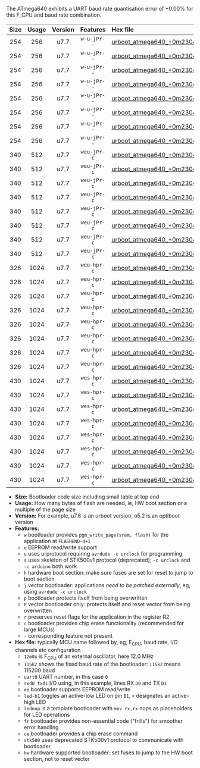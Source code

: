 The ATmega640 exhibits a UART baud rate quantisation error of +0.00% for this F_CPU and baud rate combination.

|Size|Usage|Version|Features|Hex file|
|:-:|:-:|:-:|:-:|:--|
|254|256|u7.7|`w-u-jPr--`|[urboot_atmega640_+0m2304x_+++2k4_uart0_rxe0_txe1_led+b7_fr.hex](https://raw.githubusercontent.com/stefanrueger/urboot.hex/main/mcus/atmega640/external_oscillator/fcpu_+0m2304x/br_+++2k4/urboot_atmega640_+0m2304x_+++2k4_uart0_rxe0_txe1_led+b7_fr.hex)|
|254|256|u7.7|`w-u-jPr--`|[urboot_atmega640_+0m2304x_+++2k4_uart0_rxe0_txe1_lednop_fr.hex](https://raw.githubusercontent.com/stefanrueger/urboot.hex/main/mcus/atmega640/external_oscillator/fcpu_+0m2304x/br_+++2k4/urboot_atmega640_+0m2304x_+++2k4_uart0_rxe0_txe1_lednop_fr.hex)|
|254|256|u7.7|`w-u-jPr--`|[urboot_atmega640_+0m2304x_+++2k4_uart1_rxd2_txd3_led+b7_fr.hex](https://raw.githubusercontent.com/stefanrueger/urboot.hex/main/mcus/atmega640/external_oscillator/fcpu_+0m2304x/br_+++2k4/urboot_atmega640_+0m2304x_+++2k4_uart1_rxd2_txd3_led+b7_fr.hex)|
|254|256|u7.7|`w-u-jPr--`|[urboot_atmega640_+0m2304x_+++2k4_uart1_rxd2_txd3_lednop_fr.hex](https://raw.githubusercontent.com/stefanrueger/urboot.hex/main/mcus/atmega640/external_oscillator/fcpu_+0m2304x/br_+++2k4/urboot_atmega640_+0m2304x_+++2k4_uart1_rxd2_txd3_lednop_fr.hex)|
|254|256|u7.7|`w-u-jPr--`|[urboot_atmega640_+0m2304x_+++2k4_uart2_rxh0_txh1_led+b7_fr.hex](https://raw.githubusercontent.com/stefanrueger/urboot.hex/main/mcus/atmega640/external_oscillator/fcpu_+0m2304x/br_+++2k4/urboot_atmega640_+0m2304x_+++2k4_uart2_rxh0_txh1_led+b7_fr.hex)|
|254|256|u7.7|`w-u-jPr--`|[urboot_atmega640_+0m2304x_+++2k4_uart2_rxh0_txh1_lednop_fr.hex](https://raw.githubusercontent.com/stefanrueger/urboot.hex/main/mcus/atmega640/external_oscillator/fcpu_+0m2304x/br_+++2k4/urboot_atmega640_+0m2304x_+++2k4_uart2_rxh0_txh1_lednop_fr.hex)|
|254|256|u7.7|`w-u-jPr--`|[urboot_atmega640_+0m2304x_+++2k4_uart3_rxj0_txj1_led+b7_fr.hex](https://raw.githubusercontent.com/stefanrueger/urboot.hex/main/mcus/atmega640/external_oscillator/fcpu_+0m2304x/br_+++2k4/urboot_atmega640_+0m2304x_+++2k4_uart3_rxj0_txj1_led+b7_fr.hex)|
|254|256|u7.7|`w-u-jPr--`|[urboot_atmega640_+0m2304x_+++2k4_uart3_rxj0_txj1_lednop_fr.hex](https://raw.githubusercontent.com/stefanrueger/urboot.hex/main/mcus/atmega640/external_oscillator/fcpu_+0m2304x/br_+++2k4/urboot_atmega640_+0m2304x_+++2k4_uart3_rxj0_txj1_lednop_fr.hex)|
|340|512|u7.7|`weu-jPr-c`|[urboot_atmega640_+0m2304x_+++2k4_uart0_rxe0_txe1_ee_led+b7_fr_ce.hex](https://raw.githubusercontent.com/stefanrueger/urboot.hex/main/mcus/atmega640/external_oscillator/fcpu_+0m2304x/br_+++2k4/urboot_atmega640_+0m2304x_+++2k4_uart0_rxe0_txe1_ee_led+b7_fr_ce.hex)|
|340|512|u7.7|`weu-jPr-c`|[urboot_atmega640_+0m2304x_+++2k4_uart0_rxe0_txe1_ee_lednop_fr_ce.hex](https://raw.githubusercontent.com/stefanrueger/urboot.hex/main/mcus/atmega640/external_oscillator/fcpu_+0m2304x/br_+++2k4/urboot_atmega640_+0m2304x_+++2k4_uart0_rxe0_txe1_ee_lednop_fr_ce.hex)|
|340|512|u7.7|`weu-jPr-c`|[urboot_atmega640_+0m2304x_+++2k4_uart1_rxd2_txd3_ee_led+b7_fr_ce.hex](https://raw.githubusercontent.com/stefanrueger/urboot.hex/main/mcus/atmega640/external_oscillator/fcpu_+0m2304x/br_+++2k4/urboot_atmega640_+0m2304x_+++2k4_uart1_rxd2_txd3_ee_led+b7_fr_ce.hex)|
|340|512|u7.7|`weu-jPr-c`|[urboot_atmega640_+0m2304x_+++2k4_uart1_rxd2_txd3_ee_lednop_fr_ce.hex](https://raw.githubusercontent.com/stefanrueger/urboot.hex/main/mcus/atmega640/external_oscillator/fcpu_+0m2304x/br_+++2k4/urboot_atmega640_+0m2304x_+++2k4_uart1_rxd2_txd3_ee_lednop_fr_ce.hex)|
|340|512|u7.7|`weu-jPr-c`|[urboot_atmega640_+0m2304x_+++2k4_uart2_rxh0_txh1_ee_led+b7_fr_ce.hex](https://raw.githubusercontent.com/stefanrueger/urboot.hex/main/mcus/atmega640/external_oscillator/fcpu_+0m2304x/br_+++2k4/urboot_atmega640_+0m2304x_+++2k4_uart2_rxh0_txh1_ee_led+b7_fr_ce.hex)|
|340|512|u7.7|`weu-jPr-c`|[urboot_atmega640_+0m2304x_+++2k4_uart2_rxh0_txh1_ee_lednop_fr_ce.hex](https://raw.githubusercontent.com/stefanrueger/urboot.hex/main/mcus/atmega640/external_oscillator/fcpu_+0m2304x/br_+++2k4/urboot_atmega640_+0m2304x_+++2k4_uart2_rxh0_txh1_ee_lednop_fr_ce.hex)|
|340|512|u7.7|`weu-jPr-c`|[urboot_atmega640_+0m2304x_+++2k4_uart3_rxj0_txj1_ee_led+b7_fr_ce.hex](https://raw.githubusercontent.com/stefanrueger/urboot.hex/main/mcus/atmega640/external_oscillator/fcpu_+0m2304x/br_+++2k4/urboot_atmega640_+0m2304x_+++2k4_uart3_rxj0_txj1_ee_led+b7_fr_ce.hex)|
|340|512|u7.7|`weu-jPr-c`|[urboot_atmega640_+0m2304x_+++2k4_uart3_rxj0_txj1_ee_lednop_fr_ce.hex](https://raw.githubusercontent.com/stefanrueger/urboot.hex/main/mcus/atmega640/external_oscillator/fcpu_+0m2304x/br_+++2k4/urboot_atmega640_+0m2304x_+++2k4_uart3_rxj0_txj1_ee_lednop_fr_ce.hex)|
|326|1024|u7.7|`weu-hpr-c`|[urboot_atmega640_+0m2304x_+++2k4_uart0_rxe0_txe1_ee_led+b7_fr_ce_hw.hex](https://raw.githubusercontent.com/stefanrueger/urboot.hex/main/mcus/atmega640/external_oscillator/fcpu_+0m2304x/br_+++2k4/urboot_atmega640_+0m2304x_+++2k4_uart0_rxe0_txe1_ee_led+b7_fr_ce_hw.hex)|
|326|1024|u7.7|`weu-hpr-c`|[urboot_atmega640_+0m2304x_+++2k4_uart0_rxe0_txe1_ee_lednop_fr_ce_hw.hex](https://raw.githubusercontent.com/stefanrueger/urboot.hex/main/mcus/atmega640/external_oscillator/fcpu_+0m2304x/br_+++2k4/urboot_atmega640_+0m2304x_+++2k4_uart0_rxe0_txe1_ee_lednop_fr_ce_hw.hex)|
|326|1024|u7.7|`weu-hpr-c`|[urboot_atmega640_+0m2304x_+++2k4_uart1_rxd2_txd3_ee_led+b7_fr_ce_hw.hex](https://raw.githubusercontent.com/stefanrueger/urboot.hex/main/mcus/atmega640/external_oscillator/fcpu_+0m2304x/br_+++2k4/urboot_atmega640_+0m2304x_+++2k4_uart1_rxd2_txd3_ee_led+b7_fr_ce_hw.hex)|
|326|1024|u7.7|`weu-hpr-c`|[urboot_atmega640_+0m2304x_+++2k4_uart1_rxd2_txd3_ee_lednop_fr_ce_hw.hex](https://raw.githubusercontent.com/stefanrueger/urboot.hex/main/mcus/atmega640/external_oscillator/fcpu_+0m2304x/br_+++2k4/urboot_atmega640_+0m2304x_+++2k4_uart1_rxd2_txd3_ee_lednop_fr_ce_hw.hex)|
|326|1024|u7.7|`weu-hpr-c`|[urboot_atmega640_+0m2304x_+++2k4_uart2_rxh0_txh1_ee_led+b7_fr_ce_hw.hex](https://raw.githubusercontent.com/stefanrueger/urboot.hex/main/mcus/atmega640/external_oscillator/fcpu_+0m2304x/br_+++2k4/urboot_atmega640_+0m2304x_+++2k4_uart2_rxh0_txh1_ee_led+b7_fr_ce_hw.hex)|
|326|1024|u7.7|`weu-hpr-c`|[urboot_atmega640_+0m2304x_+++2k4_uart2_rxh0_txh1_ee_lednop_fr_ce_hw.hex](https://raw.githubusercontent.com/stefanrueger/urboot.hex/main/mcus/atmega640/external_oscillator/fcpu_+0m2304x/br_+++2k4/urboot_atmega640_+0m2304x_+++2k4_uart2_rxh0_txh1_ee_lednop_fr_ce_hw.hex)|
|326|1024|u7.7|`weu-hpr-c`|[urboot_atmega640_+0m2304x_+++2k4_uart3_rxj0_txj1_ee_led+b7_fr_ce_hw.hex](https://raw.githubusercontent.com/stefanrueger/urboot.hex/main/mcus/atmega640/external_oscillator/fcpu_+0m2304x/br_+++2k4/urboot_atmega640_+0m2304x_+++2k4_uart3_rxj0_txj1_ee_led+b7_fr_ce_hw.hex)|
|326|1024|u7.7|`weu-hpr-c`|[urboot_atmega640_+0m2304x_+++2k4_uart3_rxj0_txj1_ee_lednop_fr_ce_hw.hex](https://raw.githubusercontent.com/stefanrueger/urboot.hex/main/mcus/atmega640/external_oscillator/fcpu_+0m2304x/br_+++2k4/urboot_atmega640_+0m2304x_+++2k4_uart3_rxj0_txj1_ee_lednop_fr_ce_hw.hex)|
|430|1024|u7.7|`wes-hpr-c`|[urboot_atmega640_+0m2304x_+++2k4_uart0_rxe0_txe1_ee_led+b7_fr_ce_stk500_hw.hex](https://raw.githubusercontent.com/stefanrueger/urboot.hex/main/mcus/atmega640/external_oscillator/fcpu_+0m2304x/br_+++2k4/urboot_atmega640_+0m2304x_+++2k4_uart0_rxe0_txe1_ee_led+b7_fr_ce_stk500_hw.hex)|
|430|1024|u7.7|`wes-hpr-c`|[urboot_atmega640_+0m2304x_+++2k4_uart0_rxe0_txe1_ee_lednop_fr_ce_stk500_hw.hex](https://raw.githubusercontent.com/stefanrueger/urboot.hex/main/mcus/atmega640/external_oscillator/fcpu_+0m2304x/br_+++2k4/urboot_atmega640_+0m2304x_+++2k4_uart0_rxe0_txe1_ee_lednop_fr_ce_stk500_hw.hex)|
|430|1024|u7.7|`wes-hpr-c`|[urboot_atmega640_+0m2304x_+++2k4_uart1_rxd2_txd3_ee_led+b7_fr_ce_stk500_hw.hex](https://raw.githubusercontent.com/stefanrueger/urboot.hex/main/mcus/atmega640/external_oscillator/fcpu_+0m2304x/br_+++2k4/urboot_atmega640_+0m2304x_+++2k4_uart1_rxd2_txd3_ee_led+b7_fr_ce_stk500_hw.hex)|
|430|1024|u7.7|`wes-hpr-c`|[urboot_atmega640_+0m2304x_+++2k4_uart1_rxd2_txd3_ee_lednop_fr_ce_stk500_hw.hex](https://raw.githubusercontent.com/stefanrueger/urboot.hex/main/mcus/atmega640/external_oscillator/fcpu_+0m2304x/br_+++2k4/urboot_atmega640_+0m2304x_+++2k4_uart1_rxd2_txd3_ee_lednop_fr_ce_stk500_hw.hex)|
|430|1024|u7.7|`wes-hpr-c`|[urboot_atmega640_+0m2304x_+++2k4_uart2_rxh0_txh1_ee_led+b7_fr_ce_stk500_hw.hex](https://raw.githubusercontent.com/stefanrueger/urboot.hex/main/mcus/atmega640/external_oscillator/fcpu_+0m2304x/br_+++2k4/urboot_atmega640_+0m2304x_+++2k4_uart2_rxh0_txh1_ee_led+b7_fr_ce_stk500_hw.hex)|
|430|1024|u7.7|`wes-hpr-c`|[urboot_atmega640_+0m2304x_+++2k4_uart2_rxh0_txh1_ee_lednop_fr_ce_stk500_hw.hex](https://raw.githubusercontent.com/stefanrueger/urboot.hex/main/mcus/atmega640/external_oscillator/fcpu_+0m2304x/br_+++2k4/urboot_atmega640_+0m2304x_+++2k4_uart2_rxh0_txh1_ee_lednop_fr_ce_stk500_hw.hex)|
|430|1024|u7.7|`wes-hpr-c`|[urboot_atmega640_+0m2304x_+++2k4_uart3_rxj0_txj1_ee_led+b7_fr_ce_stk500_hw.hex](https://raw.githubusercontent.com/stefanrueger/urboot.hex/main/mcus/atmega640/external_oscillator/fcpu_+0m2304x/br_+++2k4/urboot_atmega640_+0m2304x_+++2k4_uart3_rxj0_txj1_ee_led+b7_fr_ce_stk500_hw.hex)|
|430|1024|u7.7|`wes-hpr-c`|[urboot_atmega640_+0m2304x_+++2k4_uart3_rxj0_txj1_ee_lednop_fr_ce_stk500_hw.hex](https://raw.githubusercontent.com/stefanrueger/urboot.hex/main/mcus/atmega640/external_oscillator/fcpu_+0m2304x/br_+++2k4/urboot_atmega640_+0m2304x_+++2k4_uart3_rxj0_txj1_ee_lednop_fr_ce_stk500_hw.hex)|

- **Size:** Bootloader code size including small table at top end
- **Usage:** How many bytes of flash are needed, ie, HW boot section or a multiple of the page size
- **Version:** For example, u7.6 is an urboot version, o5.2 is an optiboot version
- **Features:**
  + `w` bootloader provides `pgm_write_page(sram, flash)` for the application at `FLASHEND-4+1`
  + `e` EEPROM read/write support
  + `u` uses urprotocol requiring `avrdude -c urclock` for programming
  + `s` uses skeleton of STK500v1 protocol (deprecated); `-c urclock` and `-c arduino` both work
  + `h` hardware boot section: make sure fuses are set for reset to jump to boot section
  + `j` vector bootloader: applications *need to be patched externally*, eg, using `avrdude -c urclock`
  + `p` bootloader protects itself from being overwritten
  + `P` vector bootloader only: protects itself and reset vector from being overwritten
  + `r` preserves reset flags for the application in the register R2
  + `c` bootloader provides chip erase functionality (recommended for large MCUs)
  + `-` corresponding feature not present
- **Hex file:** typically MCU name followed by, eg, F<sub>CPU</sub>, baud rate, I/O channels etc configuration
  + `12m0x` is F<sub>CPU</sub> of an external oscillator, here 12.0 MHz
  + `115k2` shows the fixed baud rate of the bootloader: `115k2` means 115200 baud
  + `uart0` UART number, in this case `0`
  + `rxd0 txd1` I/O using, in this example, lines RX `D0` and TX `D1`
  + `ee` bootloader supports EEPROM read/write
  + `led-b1` toggles an active-low LED on pin `B1`, `+` designates an active-high LED
  + `lednop` is a template bootloader with `mov rx,rx` nops as placeholders for LED operations
  + `fr` bootloader provides non-essential code ("frills") for smoother error handling
  + `ce` bootloader provides a chip erase command
  + `stk500` uses deprecated STK500v1 protocol to communicate with bootloader
  + `hw` hardware supported bootloader: set fuses to jump to the HW boot section, not to reset vector
